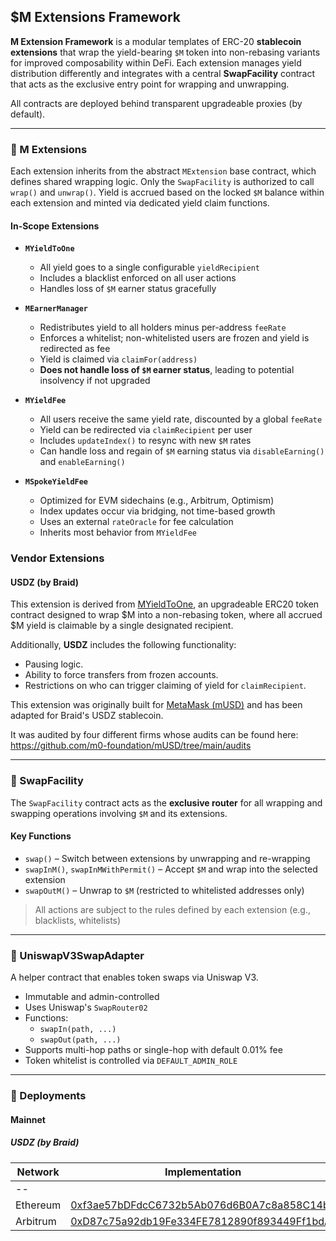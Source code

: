 ## $M Extensions Framework

**M Extension Framework** is a modular templates of ERC-20 **stablecoin extensions** that wrap the yield-bearing `$M` token into non-rebasing variants for improved composability within DeFi. Each extension manages yield distribution differently and integrates with a central **SwapFacility** contract that acts as the exclusive entry point for wrapping and unwrapping.

All contracts are deployed behind transparent upgradeable proxies (by default).

---

### 🧩 M Extensions

Each extension inherits from the abstract `MExtension` base contract, which defines shared wrapping logic. Only the `SwapFacility` is authorized to call `wrap()` and `unwrap()`. Yield is accrued based on the locked `$M` balance within each extension and minted via dedicated yield claim functions.

#### In-Scope Extensions

- **`MYieldToOne`**

  - All yield goes to a single configurable `yieldRecipient`
  - Includes a blacklist enforced on all user actions
  - Handles loss of `$M` earner status gracefully

- **`MEarnerManager`**

  - Redistributes yield to all holders minus per-address `feeRate`
  - Enforces a whitelist; non-whitelisted users are frozen and yield is redirected as fee
  - Yield is claimed via `claimFor(address)`
  - **Does not handle loss of `$M` earner status**, leading to potential insolvency if not upgraded

- **`MYieldFee`**

  - All users receive the same yield rate, discounted by a global `feeRate`
  - Yield can be redirected via `claimRecipient` per user
  - Includes `updateIndex()` to resync with new `$M` rates
  - Can handle loss and regain of `$M` earning status via `disableEarning()` and `enableEarning()`

- **`MSpokeYieldFee`**
  - Optimized for EVM sidechains (e.g., Arbitrum, Optimism)
  - Index updates occur via bridging, not time-based growth
  - Uses an external `rateOracle` for fee calculation
  - Inherits most behavior from `MYieldFee`

### Vendor Extensions

#### USDZ (by Braid)

This extension is derived from [MYieldToOne](https://github.com/m0-foundation/evm-m-extensions/blob/main/src/projects/yieldToOne/MYieldToOne.sol), an upgradeable ERC20 token contract designed to wrap $M into a non-rebasing token, where all accrued $M yield is claimable by a single designated recipient.

Additionally, **USDZ** includes the following functionality:

- Pausing logic.
- Ability to force transfers from frozen accounts.
- Restrictions on who can trigger claiming of yield for `claimRecipient`.

This extension was originally built for [MetaMask (mUSD)](https://github.com/m0-foundation/mUSD) and has been adapted for Braid's USDZ stablecoin.

It was audited by four different firms whose audits can be found here:
https://github.com/m0-foundation/mUSD/tree/main/audits

---

### 🔁 SwapFacility

The `SwapFacility` contract acts as the **exclusive router** for all wrapping and swapping operations involving `$M` and its extensions.

#### Key Functions

- `swap()` – Switch between extensions by unwrapping and re-wrapping
- `swapInM()`, `swapInMWithPermit()` – Accept `$M` and wrap into the selected extension
- `swapOutM()` – Unwrap to `$M` (restricted to whitelisted addresses only)

> All actions are subject to the rules defined by each extension (e.g., blacklists, whitelists)

---

### 💱 UniswapV3SwapAdapter

A helper contract that enables token swaps via Uniswap V3.

- Immutable and admin-controlled
- Uses Uniswap's `SwapRouter02`
- Functions:
  - `swapIn(path, ...)`
  - `swapOut(path, ...)`
- Supports multi-hop paths or single-hop with default 0.01% fee
- Token whitelist is controlled via `DEFAULT_ADMIN_ROLE`

---

### 🚀 Deployments

#### Mainnet

##### USDZ (by Braid)

| Network  | Implementation                                                                                                        | Proxy                                                                                                                 | Proxy Admin                                                                                                           |
| -------- | --------------------------------------------------------------------------------------------------------------------- | --------------------------------------------------------------------------------------------------------------------- | --------------------------------------------------------------------------------------------------------------------- |
| --       |
| Ethereum | [0xf3ae57bDFdcC6732b5Ab076d6B0A7c8a858C14b8](https://etherscan.io/address/0xf3ae57bDFdcC6732b5Ab076d6B0A7c8a858C14b8) | [0xA4B6DF229AEe22b4252dc578FEB2720E8A2C4A56](https://etherscan.io/address/0xA4B6DF229AEe22b4252dc578FEB2720E8A2C4A56) | [0x97F4fB0619390cBa95802d780B74EcD88fc9C08F](https://etherscan.io/address/0x97F4fB0619390cBa95802d780B74EcD88fc9C08F) |
| Arbitrum | [0xD87c75a92db19Fe334FE7812890f893449Ff1bdA](https://arbiscan.io/address/0xD87c75a92db19Fe334FE7812890f893449Ff1bdA)  | [0xA4B6DF229AEe22b4252dc578FEB2720E8A2C4A56](https://arbiscan.io/address/0xA4B6DF229AEe22b4252dc578FEB2720E8A2C4A56)  | [0x97F4fB0619390cBa95802d780B74EcD88fc9C08F](https://arbiscan.io/address/0x97F4fB0619390cBa95802d780B74EcD88fc9C08F)  |
